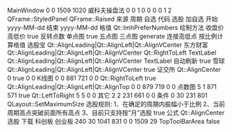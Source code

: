 <?xml version="1.0" encoding="UTF-8"?>
<ui version="4.0">
 <class>MainWindow</class>
 <widget class="QMainWindow" name="MainWindow">
  <property name="geometry">
   <rect>
    <x>0</x>
    <y>0</y>
    <width>1509</width>
    <height>1020</height>
   </rect>
  </property>
  <property name="windowTitle">
   <string>威科夫操盘法</string>
  </property>
  <widget class="QWidget" name="centralWidget">
   <property name="sizePolicy">
    <sizepolicy hsizetype="Expanding" vsizetype="Expanding">
     <horstretch>0</horstretch>
     <verstretch>0</verstretch>
    </sizepolicy>
   </property>
   <layout class="QHBoxLayout" name="horizontalLayout_2">
    <property name="spacing">
     <number>1</number>
    </property>
    <property name="leftMargin">
     <number>0</number>
    </property>
    <property name="topMargin">
     <number>0</number>
    </property>
    <property name="rightMargin">
     <number>0</number>
    </property>
    <property name="bottomMargin">
     <number>0</number>
    </property>
    <item>
     <layout class="QGridLayout" name="gridLayout" rowstretch="0" columnstretch="5,100,895">
      <property name="horizontalSpacing">
       <number>1</number>
      </property>
      <property name="verticalSpacing">
       <number>2</number>
      </property>
      <item row="0" column="0">
       <widget class="QFrame" name="frame">
        <property name="frameShape">
         <enum>QFrame::StyledPanel</enum>
        </property>
        <property name="frameShadow">
         <enum>QFrame::Raised</enum>
        </property>
       </widget>
      </item>
      <item row="0" column="1">
       <layout class="QFormLayout" name="formLayout">
        <item row="0" column="0">
         <widget class="QLabel" name="sourceLabel">
          <property name="text">
           <string>来源</string>
          </property>
         </widget>
        </item>
        <item row="0" column="1">
         <widget class="QComboBox" name="cmbSource"/>
        </item>
        <item row="1" column="0">
         <widget class="QLabel" name="cycleLabel">
          <property name="text">
           <string>周期</string>
          </property>
         </widget>
        </item>
        <item row="1" column="1">
         <widget class="QComboBox" name="cmbCycle"/>
        </item>
        <item row="3" column="0">
         <widget class="QLabel" name="label_2">
          <property name="text">
           <string>自选</string>
          </property>
         </widget>
        </item>
        <item row="3" column="1">
         <widget class="QComboBox" name="cmbMyStock"/>
        </item>
        <item row="4" column="0">
         <widget class="QLabel" name="Label">
          <property name="text">
           <string>代码</string>
          </property>
         </widget>
        </item>
        <item row="4" column="1">
         <widget class="QLineEdit" name="lineEditStock"/>
        </item>
        <item row="5" column="0">
         <widget class="QLabel" name="label_6">
          <property name="text">
           <string>选股</string>
          </property>
         </widget>
        </item>
        <item row="5" column="1">
         <widget class="QComboBox" name="cmbChoose"/>
        </item>
        <item row="6" column="1">
         <widget class="QPushButton" name="btAddMyStock">
          <property name="text">
           <string>加自选</string>
          </property>
         </widget>
        </item>
        <item row="7" column="0">
         <widget class="QLabel" name="Label_2">
          <property name="text">
           <string>开始</string>
          </property>
         </widget>
        </item>
        <item row="7" column="1">
         <widget class="QDateEdit" name="dtbegin">
          <property name="displayFormat">
           <string>yyyy-MM-dd</string>
          </property>
         </widget>
        </item>
        <item row="8" column="0">
         <widget class="QLabel" name="Label_3">
          <property name="text">
           <string>结束</string>
          </property>
         </widget>
        </item>
        <item row="8" column="1">
         <widget class="QDateEdit" name="dtend">
          <property name="displayFormat">
           <string>yyyy-MM-dd</string>
          </property>
         </widget>
        </item>
        <item row="9" column="0">
         <widget class="QLabel" name="label">
          <property name="text">
           <string>格值</string>
          </property>
         </widget>
        </item>
        <item row="9" column="1">
         <widget class="QLineEdit" name="lineEdit">
          <property name="inputMethodHints">
           <set>Qt::ImhPreferNumbers</set>
          </property>
         </widget>
        </item>
        <item row="10" column="0" colspan="2">
         <widget class="QGroupBox" name="groupBox">
          <property name="title">
           <string>绘制方法</string>
          </property>
          <layout class="QFormLayout" name="formLayout_2">
           <item row="0" column="0">
            <widget class="QRadioButton" name="radClose">
             <property name="text">
              <string>收盘价</string>
             </property>
            </widget>
           </item>
           <item row="1" column="0">
            <widget class="QRadioButton" name="radHighLow">
             <property name="text">
              <string>高低价</string>
             </property>
             <property name="checked">
              <bool>true</bool>
             </property>
            </widget>
           </item>
          </layout>
         </widget>
        </item>
        <item row="11" column="0" colspan="2">
         <widget class="QGroupBox" name="groupBox_2">
          <property name="title">
           <string>反转点数</string>
          </property>
          <layout class="QFormLayout" name="formLayout_3">
           <item row="0" column="0">
            <widget class="QRadioButton" name="radOne">
             <property name="text">
              <string>单点图</string>
             </property>
             <property name="checked">
              <bool>true</bool>
             </property>
            </widget>
           </item>
           <item row="2" column="0">
            <widget class="QRadioButton" name="radFive">
             <property name="text">
              <string>五点图</string>
             </property>
            </widget>
           </item>
           <item row="1" column="0">
            <widget class="QRadioButton" name="radThree">
             <property name="text">
              <string>三点图</string>
             </property>
            </widget>
           </item>
          </layout>
         </widget>
        </item>
        <item row="12" column="0" colspan="2">
         <widget class="QPushButton" name="btGenerate">
          <property name="text">
           <string>generate</string>
          </property>
         </widget>
        </item>
        <item row="13" column="0" colspan="2">
         <widget class="QCheckBox" name="chkConHighLow">
          <property name="text">
           <string>连接高低点</string>
          </property>
         </widget>
        </item>
        <item row="15" column="0" colspan="2">
         <widget class="QCheckBox" name="chkPercentLattice">
          <property name="text">
           <string>按比例计算格值</string>
          </property>
         </widget>
        </item>
        <item row="17" column="0" colspan="2">
         <widget class="QLineEdit" name="linePercentLatticeValue"/>
        </item>
        <item row="19" column="0" colspan="2">
         <widget class="QLabel" name="lablinkXGB">
          <property name="text">
           <string>选股宝</string>
          </property>
          <property name="alignment">
           <set>Qt::AlignLeading|Qt::AlignLeft|Qt::AlignVCenter</set>
          </property>
         </widget>
        </item>
        <item row="20" column="0" colspan="2">
         <widget class="QLabel" name="lablinkDFCF">
          <property name="text">
           <string>东方财富</string>
          </property>
          <property name="alignment">
           <set>Qt::AlignLeading|Qt::AlignLeft|Qt::AlignVCenter</set>
          </property>
         </widget>
        </item>
        <item row="21" column="0" colspan="2">
         <widget class="QLabel" name="labInfo">
          <property name="layoutDirection">
           <enum>Qt::RightToLeft</enum>
          </property>
          <property name="text">
           <string>TextLabel</string>
          </property>
          <property name="alignment">
           <set>Qt::AlignLeading|Qt::AlignLeft|Qt::AlignVCenter</set>
          </property>
         </widget>
        </item>
        <item row="22" column="0" colspan="2">
         <widget class="QLabel" name="labInfo1">
          <property name="text">
           <string>TextLabel</string>
          </property>
         </widget>
        </item>
        <item row="14" column="0" colspan="2">
         <widget class="QCheckBox" name="chkAutoRefesh">
          <property name="text">
           <string>自动刷新</string>
          </property>
          <property name="checked">
           <bool>true</bool>
          </property>
         </widget>
        </item>
        <item row="18" column="0">
         <widget class="QLabel" name="lablinkXQ">
          <property name="text">
           <string>雪球</string>
          </property>
          <property name="alignment">
           <set>Qt::AlignLeading|Qt::AlignLeft|Qt::AlignVCenter</set>
          </property>
          <property name="openExternalLinks">
           <bool>true</bool>
          </property>
         </widget>
        </item>
        <item row="18" column="1">
         <widget class="QLabel" name="labZJS">
          <property name="text">
           <string>证交所</string>
          </property>
          <property name="alignment">
           <set>Qt::AlignCenter</set>
          </property>
         </widget>
        </item>
       </layout>
      </item>
      <item row="0" column="2">
       <widget class="QTabWidget" name="tabWidget">
        <property name="currentIndex">
         <number>0</number>
        </property>
        <widget class="QWidget" name="tabK">
         <property name="enabled">
          <bool>true</bool>
         </property>
         <property name="sizePolicy">
          <sizepolicy hsizetype="Expanding" vsizetype="Expanding">
           <horstretch>0</horstretch>
           <verstretch>0</verstretch>
          </sizepolicy>
         </property>
         <attribute name="title">
          <string>K线图</string>
         </attribute>
         <widget class="QScrollArea" name="scrollArea">
          <property name="geometry">
           <rect>
            <x>0</x>
            <y>0</y>
            <width>881</width>
            <height>721</height>
           </rect>
          </property>
          <property name="sizePolicy">
           <sizepolicy hsizetype="Expanding" vsizetype="Expanding">
            <horstretch>0</horstretch>
            <verstretch>0</verstretch>
           </sizepolicy>
          </property>
          <property name="layoutDirection">
           <enum>Qt::RightToLeft</enum>
          </property>
          <property name="widgetResizable">
           <bool>true</bool>
          </property>
          <property name="alignment">
           <set>Qt::AlignLeading|Qt::AlignLeft|Qt::AlignTop</set>
          </property>
          <widget class="QWidget" name="scrollAreaWidgetContents">
           <property name="geometry">
            <rect>
             <x>0</x>
             <y>0</y>
             <width>879</width>
             <height>719</height>
            </rect>
           </property>
           <property name="sizePolicy">
            <sizepolicy hsizetype="Expanding" vsizetype="Expanding">
             <horstretch>0</horstretch>
             <verstretch>0</verstretch>
            </sizepolicy>
           </property>
          </widget>
         </widget>
        </widget>
        <widget class="QWidget" name="tabD">
         <attribute name="title">
          <string>点数图</string>
         </attribute>
         <widget class="QTableWidget" name="twDotGraphic">
          <property name="geometry">
           <rect>
            <x>5</x>
            <y>1</y>
            <width>871</width>
            <height>571</height>
           </rect>
          </property>
          <property name="mouseTracking">
           <bool>true</bool>
          </property>
          <property name="layoutDirection">
           <enum>Qt::LeftToRight</enum>
          </property>
          <attribute name="horizontalHeaderMinimumSectionSize">
           <number>5</number>
          </attribute>
          <attribute name="verticalHeaderMinimumSectionSize">
           <number>5</number>
          </attribute>
         </widget>
        </widget>
        <widget class="QWidget" name="tabInfo">
         <property name="sizePolicy">
          <sizepolicy hsizetype="Expanding" vsizetype="Expanding">
           <horstretch>0</horstretch>
           <verstretch>0</verstretch>
          </sizepolicy>
         </property>
         <attribute name="title">
          <string>其它</string>
         </attribute>
         <widget class="QGroupBox" name="groupBox_3">
          <property name="geometry">
           <rect>
            <x>2</x>
            <y>2</y>
            <width>231</width>
            <height>661</height>
           </rect>
          </property>
          <property name="sizePolicy">
           <sizepolicy hsizetype="Expanding" vsizetype="Expanding">
            <horstretch>0</horstretch>
            <verstretch>0</verstretch>
           </sizepolicy>
          </property>
          <property name="title">
           <string>条件</string>
          </property>
          <widget class="QWidget" name="formLayoutWidget">
           <property name="geometry">
            <rect>
             <x>0</x>
             <y>30</y>
             <width>231</width>
             <height>801</height>
            </rect>
           </property>
           <layout class="QFormLayout" name="formLayout_4">
            <property name="sizeConstraint">
             <enum>QLayout::SetMaximumSize</enum>
            </property>
            <item row="5" column="0" colspan="2">
             <widget class="QTableWidget" name="tbCondition"/>
            </item>
            <item row="8" column="0" colspan="2">
             <widget class="QLabel" name="label_5">
              <property name="text">
               <string>选股规则:
1、在确定的周期内振幅小于比例
2、当前周期高点突破前面所有高点
3、目前只支持按“月”选股</string>
              </property>
              <property name="wordWrap">
               <bool>true</bool>
              </property>
             </widget>
            </item>
            <item row="3" column="0">
             <widget class="QLabel" name="label_7">
              <property name="text">
               <string>公式</string>
              </property>
              <property name="alignment">
               <set>Qt::AlignCenter</set>
              </property>
             </widget>
            </item>
            <item row="4" column="0">
             <widget class="QComboBox" name="cmbFormula"/>
            </item>
            <item row="4" column="1">
             <widget class="QPushButton" name="btChoose">
              <property name="text">
               <string>选股</string>
              </property>
             </widget>
            </item>
            <item row="0" column="1">
             <widget class="QPushButton" name="btDownload">
              <property name="text">
               <string>下载</string>
              </property>
             </widget>
            </item>
            <item row="3" column="1">
             <widget class="QCheckBox" name="chkIs_KC_CY">
              <property name="text">
               <string>科创板
创业板</string>
              </property>
             </widget>
            </item>
           </layout>
          </widget>
         </widget>
         <widget class="QTableWidget" name="tbChooseStock">
          <property name="geometry">
           <rect>
            <x>240</x>
            <y>30</y>
            <width>1041</width>
            <height>831</height>
           </rect>
          </property>
         </widget>
        </widget>
       </widget>
      </item>
     </layout>
    </item>
   </layout>
  </widget>
  <widget class="QMenuBar" name="menuBar">
   <property name="geometry">
    <rect>
     <x>0</x>
     <y>0</y>
     <width>1509</width>
     <height>29</height>
    </rect>
   </property>
  </widget>
  <widget class="QToolBar" name="mainToolBar">
   <attribute name="toolBarArea">
    <enum>TopToolBarArea</enum>
   </attribute>
   <attribute name="toolBarBreak">
    <bool>false</bool>
   </attribute>
  </widget>
  <widget class="QStatusBar" name="statusBar"/>
 </widget>
 <layoutdefault spacing="6" margin="11"/>
 <resources/>
 <connections/>
</ui>
